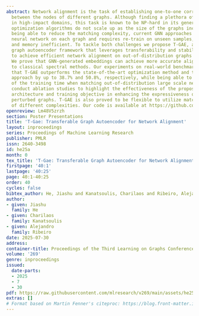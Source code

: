 ```yaml
---
abstract: Network alignment is the task of establishing one-to-one correspondences
  between the nodes of different graphs. Although finding a plethora of applications
  in high-impact domains, this task is known to be NP-hard in its general form. Existing
  optimization algorithms do not scale up as the size of the graphs increases. While
  being able to reduce the matching complexity, current GNN approaches fit a deep
  neural network on each graph and requires re-train on unseen samples, which is time
  and memory inefficient. To tackle both challenges we propose T-GAE, a transferable
  graph autoencoder framework that leverages transferability and stability of GNNs
  to achieve efficient network alignment on out-of-distribution graphs without retraining.
  We prove that GNN-generated embeddings can achieve more accurate alignment compared
  to classical spectral methods. Our experiments on real-world benchmarks demonstrate
  that T-GAE outperforms the state-of-the-art optimization method and the best GNN
  approach by up to 38.7% and 50.8%, respectively, while being able to reduce 90\%
  of the training time when matching out-of-distribution large scale networks. We
  conduct ablation studies to highlight the effectiveness of the proposed encoder
  architecture and training objective in enhancing the expressiveness of GNNs to match
  perturbed graphs. T-GAE is also proved to be flexible to utilize matching algorithms
  of different complexities. Our code is available at https://github.com/Jason-Tree/T-GAE.
openreview: Lm48V5zrzh
section: Poster Presentations
title: 'T-Gae: Transferable Graph Autoencoder for Network Alignment'
layout: inproceedings
series: Proceedings of Machine Learning Research
publisher: PMLR
issn: 2640-3498
id: he25a
month: 0
tex_title: 'T-Gae: Transferable Graph Autoencoder for Network Alignment'
firstpage: '40:1'
lastpage: '40:25'
page: 40:1-40:25
order: 40
cycles: false
bibtex_author: He, Jiashu and Kanatsoulis, Charilaos and Ribeiro, Alejandro
author:
- given: Jiashu
  family: He
- given: Charilaos
  family: Kanatsoulis
- given: Alejandro
  family: Ribeiro
date: 2025-07-30
address:
container-title: Proceedings of the Third Learning on Graphs Conference
volume: '269'
genre: inproceedings
issued:
  date-parts:
  - 2025
  - 7
  - 30
pdf: https://raw.githubusercontent.com/mlresearch/v269/main/assets/he25a/he25a.pdf
extras: []
# Format based on Martin Fenner's citeproc: https://blog.front-matter.io/posts/citeproc-yaml-for-bibliographies/
---
```


